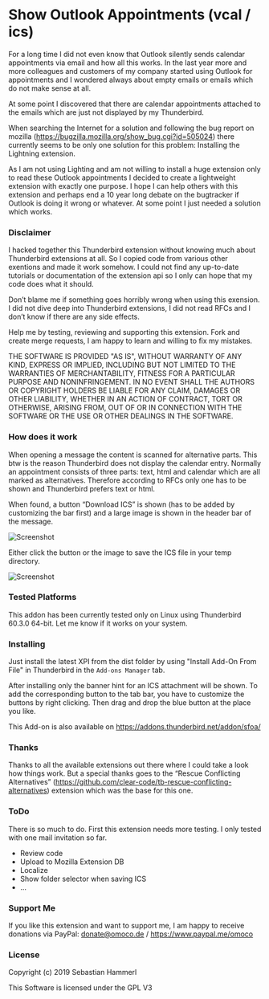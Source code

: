 Show Outlook Appointments (vcal / ics)
======================================

For a long time I did not even know that Outlook silently sends calendar appointments via email and how all this works. In the last year more and more colleagues and customers of my company started using Outlook for appointments and I wondered always about empty emails or emails which do not make sense at all.

At some point I discovered that there are calendar appointments attached to the emails which are just not displayed by my Thunderbird.

When searching the Internet for a solution and following the bug report on mozilla (https://bugzilla.mozilla.org/show_bug.cgi?id=505024) there currently seems to be only one solution for this problem: Installing the Lightning extension.

As I am not using Lighting and am not willing to install a huge extension only to read these Outlook appointments I decided to create a lightweight extension with exactly one purpose. I hope I can help others with this extension and perhaps end a 10 year long debate on the bugtracker if Outlook is doing it wrong or whatever. At some point I just needed a solution which works.

### Disclaimer

I hacked together this Thunderbird extension without knowing much about Thunderbird extensions at all. So I copied code from various other exentions and made it work somehow. I could not find any up-to-date tutorials or documentation of the extension api so I only can hope that my code does what it should.

Don’t blame me if something goes horribly wrong when using this exension. I did not dive deep into Thunderbird extensions, I did not read RFCs and I don’t know if there are any side effects.

Help me by testing, reviewing and supporting this extension. Fork and create merge requests, I am happy to learn and willing to fix my mistakes.

THE SOFTWARE IS PROVIDED "AS IS", WITHOUT WARRANTY OF ANY KIND, EXPRESS OR IMPLIED, INCLUDING BUT NOT LIMITED TO THE WARRANTIES OF MERCHANTABILITY, FITNESS FOR A PARTICULAR PURPOSE AND NONINFRINGEMENT. IN NO EVENT SHALL THE AUTHORS OR COPYRIGHT HOLDERS BE LIABLE FOR ANY CLAIM, DAMAGES OR OTHER LIABILITY, WHETHER IN AN ACTION OF CONTRACT, TORT OR OTHERWISE, ARISING FROM, OUT OF OR IN CONNECTION WITH THE SOFTWARE OR THE USE OR OTHER DEALINGS IN THE SOFTWARE.

### How does it work

When opening a message the content is scanned for alternative parts. This btw is the reason Thunderbird does not display the calendar entry. Normally an appointment consists of three parts: text, html and calendar which are all marked as alternatives. Therefore according to RFCs only one has to be shown and Thunderbird prefers text or html.

When found, a button “Download ICS” is shown (has to be added by customizing the bar first) and a large image is shown in the header bar of the message.

![Screenshot](/images/bar.png?raw=true "Message bar with button and image")

Either click the button or the image to save the ICS file in your temp directory.

![Screenshot](/images/alert.png?raw=true "Confirmation message")

### Tested Platforms

This addon has been currently tested only on Linux using Thunderbird 60.3.0 64-bit. Let me know if it works on your system.

### Installing

Just install the latest XPI from the dist folder by using "Install Add-On From File" in Thunderbird in the `Add-ons Manager` tab.

After installing only the banner hint for an ICS attachment will be shown. To add the corresponding button to the tab bar, you have to customize the buttons by right clicking. Then drag and drop the blue button at the place you like.

This Add-on is also available on https://addons.thunderbird.net/addon/sfoa/

### Thanks

Thanks to all the available extensions out there where I could take a look how things work. But a special thanks goes to the “Rescue Conflicting Alternatives” (https://github.com/clear-code/tb-rescue-conflicting-alternatives) extension which was the base for this one.

### ToDo

There is so much to do. First this extension needs more testing. I only tested with one mail invitation so far.

* Review code
* Upload to Mozilla Extension DB
* Localize
* Show folder selector when saving ICS
* …

### Support Me

If you like this extension and want to support me, I am happy to receive donations via PayPal: donate@omoco.de / https://www.paypal.me/omoco

### License

Copyright (c) 2019 Sebastian Hammerl

This Software is licensed under the GPL V3
